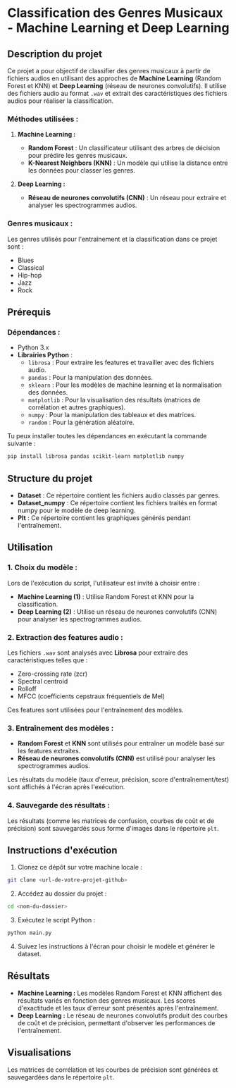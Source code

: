 # **Classification des Genres Musicaux - Machine Learning et Deep Learning**

## **Description du projet**
Ce projet a pour objectif de classifier des genres musicaux à partir de fichiers audios en utilisant des approches de **Machine Learning** (Random Forest et KNN) et **Deep Learning** (réseau de neurones convolutifs). Il utilise des fichiers audio au format `.wav` et extrait des caractéristiques des fichiers audios pour réaliser la classification.

### **Méthodes utilisées :**
1. **Machine Learning :**
   - **Random Forest** : Un classificateur utilisant des arbres de décision pour prédire les genres musicaux.
   - **K-Nearest Neighbors (KNN)** : Un modèle qui utilise la distance entre les données pour classer les genres.
   
2. **Deep Learning :**
   - **Réseau de neurones convolutifs (CNN)** : Un réseau pour extraire et analyser les spectrogrammes audios.

### **Genres musicaux :**
Les genres utilisés pour l'entraînement et la classification dans ce projet sont :
- Blues
- Classical
- Hip-hop
- Jazz
- Rock

## **Prérequis**

### **Dépendances :**
- Python 3.x
- **Librairies Python** :
  - `librosa` : Pour extraire les features et travailler avec des fichiers audio.
  - `pandas` : Pour la manipulation des données.
  - `sklearn` : Pour les modèles de machine learning et la normalisation des données.
  - `matplotlib` : Pour la visualisation des résultats (matrices de corrélation et autres graphiques).
  - `numpy` : Pour la manipulation des tableaux et des matrices.
  - `random` : Pour la génération aléatoire.
  
Tu peux installer toutes les dépendances en exécutant la commande suivante :

```bash
pip install librosa pandas scikit-learn matplotlib numpy
```

## **Structure du projet**

- **Dataset** : Ce répertoire contient les fichiers audio classés par genres.
- **Dataset_numpy** : Ce répertoire contient les fichiers traités en format numpy pour le modèle de deep learning.
- **Plt** : Ce répertoire contient les graphiques générés pendant l'entraînement.

## **Utilisation**

### **1. Choix du modèle :**
Lors de l'exécution du script, l'utilisateur est invité à choisir entre :
- **Machine Learning (1)** : Utilise Random Forest et KNN pour la classification.
- **Deep Learning (2)** : Utilise un réseau de neurones convolutifs (CNN) pour analyser les spectrogrammes audios.

### **2. Extraction des features audio :**
Les fichiers `.wav` sont analysés avec **Librosa** pour extraire des caractéristiques telles que :
- Zero-crossing rate (zcr)
- Spectral centroid
- Rolloff
- MFCC (coefficients cepstraux fréquentiels de Mel)

Ces features sont utilisées pour l'entraînement des modèles.

### **3. Entraînement des modèles :**
- **Random Forest** et **KNN** sont utilisés pour entraîner un modèle basé sur les features extraites.
- **Réseau de neurones convolutifs (CNN)** est utilisé pour analyser les spectrogrammes audios.

Les résultats du modèle (taux d'erreur, précision, score d'entraînement/test) sont affichés à l'écran après l'exécution.

### **4. Sauvegarde des résultats :**
Les résultats (comme les matrices de confusion, courbes de coût et de précision) sont sauvegardés sous forme d'images dans le répertoire `plt`.

## **Instructions d'exécution**

1. Clonez ce dépôt sur votre machine locale :

```bash
git clone <url-de-votre-projet-github>
```

2. Accédez au dossier du projet :

```bash
cd <nom-du-dossier>
```

3. Exécutez le script Python :

```bash
python main.py
```

4. Suivez les instructions à l'écran pour choisir le modèle et générer le dataset.

## **Résultats**

- **Machine Learning :** Les modèles Random Forest et KNN affichent des résultats variés en fonction des genres musicaux. Les scores d'exactitude et les taux d'erreur sont présentés après l'entraînement.
- **Deep Learning :** Le réseau de neurones convolutifs produit des courbes de coût et de précision, permettant d'observer les performances de l'entraînement.

## **Visualisations**
Les matrices de corrélation et les courbes de précision sont générées et sauvegardées dans le répertoire `plt`.
